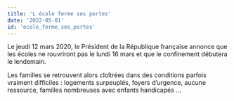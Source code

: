 ```yaml
---
title: 'L école ferme ses portes'
date: '2022-05-01'
id: 'ecole_ferme_ses_portes'
---
```

Le jeudi 12 mars 2020, le Président de la République française annonce que les écoles ne rouvriront pas le lundi 16 mars et que le confinement débutera le lendemain.

Les familles se retrouvent alors cloîtrées dans des conditions parfois vraiment difficiles : logements surpeuplés, foyers d’urgence, aucune ressource, familles nombreuses avec enfants handicapés … 